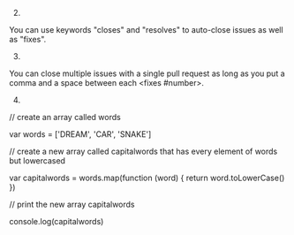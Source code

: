 2.
You can use keywords "closes" and "resolves" to auto-close issues as well as "fixes".

3.
You can close multiple issues with a single pull request as long as you put
a comma and a space between each <fixes #number>.

4.
// create an array called words

var words = ['DREAM', 'CAR', 'SNAKE']

// create a new array called capitalwords that has every element of words but lowercased

var capitalwords = words.map(function (word) {
    return word.toLowerCase()
})

// print the new array capitalwords

console.log(capitalwords)
